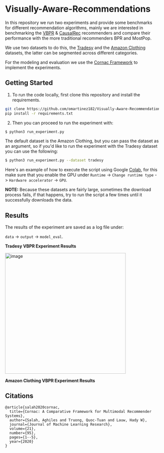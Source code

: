 # Visually-Aware-Recommendations
 

In this repository we run two experiments and provide some benchmarks for different recommendation algorithms, mainly we are interested in benchmarking the [VBPR](https://arxiv.org/pdf/1510.01784.pdf) & [CausalRec](https://arxiv.org/pdf/2107.02390.pdf) recommenders and compare their performance with the more traditional recommenders BPR and MostPop.

We use two datasets to do this, the [Tradesy](http://jmcauley.ucsd.edu/data/tradesy/) and the [Amazon Clothing](https://nijianmo.github.io/amazon/index.html) datasets, the latter can be segmented across different categories.

For the modeling and evaluation we use the [Cornac Framework](https://cornac.preferred.ai/) to implement the experiments.

## Getting Started

1) To run the code locally, first clone this repository and install the requirements.

```bash
git clone https://github.com/omartinez182/Visually-Aware-Recommendations.git && cd Visually-Aware-Recommendations
pip install -r requirements.txt
```
2) Then you can proceed to run the experiment with:

```bash
$ python3 run_experiment.py
```
The default dataset is the Amazon Clothing, but you can pass the dataset as an argument, so if you'd like to run the experiment with the Tradesy dataset you can use the following:

```bash
$ python3 run_experiment.py --dataset tradesy
```
Here's an example of how to execute the script using Google [Colab](https://colab.research.google.com/drive/1tsawUOF5qRAHwYhSEd8MRWHtthel6A3B?usp=sharing), for this make sure that you enable the GPU under ```Runtime``` -> ```Change runtime type``` -> ```Hardware accelerator``` -> ```GPU```.

**NOTE:** Because these datasets are fairly large, sometimes the download process fails, if that happens, try to run the script a few times until it successfully downloads the data.

## Results

The results of the experiment are saved as a log file under:

```data``` -> ```output``` -> ```model_eval```.

**Tradesy VBPR Experiment Results**

<img width="395" alt="image" src="https://user-images.githubusercontent.com/63601717/165853906-7d5fe3ed-79f8-44b4-bb7b-b34d24bcf7e4.png">

**Amazon Clothing VBPR Experiment Results**



## Citations
```
@article{salah2020cornac,
  title={Cornac: A Comparative Framework for Multimodal Recommender Systems},
  author={Salah, Aghiles and Truong, Quoc-Tuan and Lauw, Hady W},
  journal={Journal of Machine Learning Research},
  volume={21},
  number={95},
  pages={1--5},
  year={2020}
}
```
